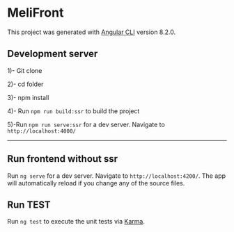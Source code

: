 # MeliFront

This project was generated with [Angular CLI](https://github.com/angular/angular-cli) version 8.2.0.

## Development server

1)- Git clone

2)- cd folder

3)- npm install

4)- Run `npm run build:ssr` to build the project

5)-Run `npm run serve:ssr` for a dev server. Navigate to `http://localhost:4000/`

------------------------------------------------------------------------------------------

## Run frontend without ssr
Run `ng serve` for a dev server. Navigate to `http://localhost:4200/`. The app will automatically reload if you change any of the source files.

## Run TEST
Run `ng test` to execute the unit tests via [Karma](https://karma-runner.github.io).
